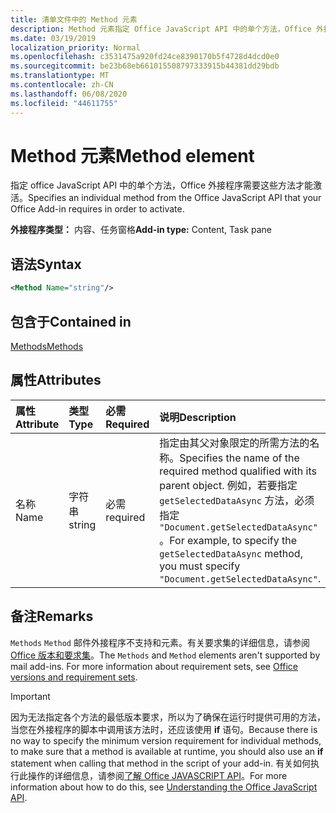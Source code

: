 ```yaml
---
title: 清单文件中的 Method 元素
description: Method 元素指定 Office JavaScript API 中的单个方法，Office 外接程序需要这些方法才能激活。
ms.date: 03/19/2019
localization_priority: Normal
ms.openlocfilehash: c3531475a920fd24ce8390170b5f4728d4dcd0e0
ms.sourcegitcommit: be23b68eb661015508797333915b44381dd29bdb
ms.translationtype: MT
ms.contentlocale: zh-CN
ms.lasthandoff: 06/08/2020
ms.locfileid: "44611755"
---
```

# <a name="method-element"></a><span data-ttu-id="c7218-103">Method 元素</span><span class="sxs-lookup"><span data-stu-id="c7218-103">Method element</span></span>

<span data-ttu-id="c7218-104">指定 office JavaScript API 中的单个方法，Office 外接程序需要这些方法才能激活。</span><span class="sxs-lookup"><span data-stu-id="c7218-104">Specifies an individual method from the Office JavaScript API that your Office Add-in requires in order to activate.</span></span>

<span data-ttu-id="c7218-105">**外接程序类型：** 内容、任务窗格</span><span class="sxs-lookup"><span data-stu-id="c7218-105">**Add-in type:** Content, Task pane</span></span>

## <a name="syntax"></a><span data-ttu-id="c7218-106">语法</span><span class="sxs-lookup"><span data-stu-id="c7218-106">Syntax</span></span>

```XML
<Method Name="string"/>
```

## <a name="contained-in"></a><span data-ttu-id="c7218-107">包含于</span><span class="sxs-lookup"><span data-stu-id="c7218-107">Contained in</span></span>

[<span data-ttu-id="c7218-108">Methods</span><span class="sxs-lookup"><span data-stu-id="c7218-108">Methods</span></span>](methods.md)

## <a name="attributes"></a><span data-ttu-id="c7218-109">属性</span><span class="sxs-lookup"><span data-stu-id="c7218-109">Attributes</span></span>

|<span data-ttu-id="c7218-110">**属性**</span><span class="sxs-lookup"><span data-stu-id="c7218-110">**Attribute**</span></span>|<span data-ttu-id="c7218-111">**类型**</span><span class="sxs-lookup"><span data-stu-id="c7218-111">**Type**</span></span>|<span data-ttu-id="c7218-112">**必需**</span><span class="sxs-lookup"><span data-stu-id="c7218-112">**Required**</span></span>|<span data-ttu-id="c7218-113">**说明**</span><span class="sxs-lookup"><span data-stu-id="c7218-113">**Description**</span></span>|
|:-----|:-----|:-----|:-----|
|<span data-ttu-id="c7218-114">名称</span><span class="sxs-lookup"><span data-stu-id="c7218-114">Name</span></span>|<span data-ttu-id="c7218-115">字符串</span><span class="sxs-lookup"><span data-stu-id="c7218-115">string</span></span>|<span data-ttu-id="c7218-116">必需</span><span class="sxs-lookup"><span data-stu-id="c7218-116">required</span></span>|<span data-ttu-id="c7218-117">指定由其父对象限定的所需方法的名称。</span><span class="sxs-lookup"><span data-stu-id="c7218-117">Specifies the name of the required method qualified with its parent object.</span></span> <span data-ttu-id="c7218-118">例如，若要指定 `getSelectedDataAsync` 方法，必须指定 `"Document.getSelectedDataAsync"` 。</span><span class="sxs-lookup"><span data-stu-id="c7218-118">For example, to specify the `getSelectedDataAsync` method, you must specify `"Document.getSelectedDataAsync"`.</span></span>|

## <a name="remarks"></a><span data-ttu-id="c7218-119">备注</span><span class="sxs-lookup"><span data-stu-id="c7218-119">Remarks</span></span>

<span data-ttu-id="c7218-120">`Methods` `Method` 邮件外接程序不支持和元素。有关要求集的详细信息，请参阅[Office 版本和要求集](../../develop/office-versions-and-requirement-sets.md)。</span><span class="sxs-lookup"><span data-stu-id="c7218-120">The `Methods` and `Method` elements aren't supported by mail add-ins. For more information about requirement sets, see [Office versions and requirement sets](../../develop/office-versions-and-requirement-sets.md).</span></span>

> [!IMPORTANT]
> <span data-ttu-id="c7218-121">因为无法指定各个方法的最低版本要求，所以为了确保在运行时提供可用的方法，当您在外接程序的脚本中调用该方法时，还应该使用 **if** 语句。</span><span class="sxs-lookup"><span data-stu-id="c7218-121">Because there is no way to specify the minimum version requirement for individual methods, to make sure that a method is available at runtime, you should also use an **if** statement when calling that method in the script of your add-in.</span></span> <span data-ttu-id="c7218-122">有关如何执行此操作的详细信息，请参阅[了解 Office JAVASCRIPT API](../../develop/understanding-the-javascript-api-for-office.md)。</span><span class="sxs-lookup"><span data-stu-id="c7218-122">For more information about how to do this, see [Understanding the Office JavaScript API](../../develop/understanding-the-javascript-api-for-office.md).</span></span>
